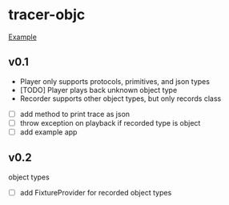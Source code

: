 # tracer-objc

[Example](https://github.com/bg-stripe/tracer-objc/blob/master/TracerTests/TracerTests.m)

## v0.1
- Player only supports protocols, primitives, and json types
- [TODO] Player plays back unknown object type
- Recorder supports other object types, but only records class

- [ ] add method to print trace as json
- [ ] throw exception on playback if recorded type is object
- [ ] add example app

## v0.2
object types

- [ ] add FixtureProvider for recorded object types
